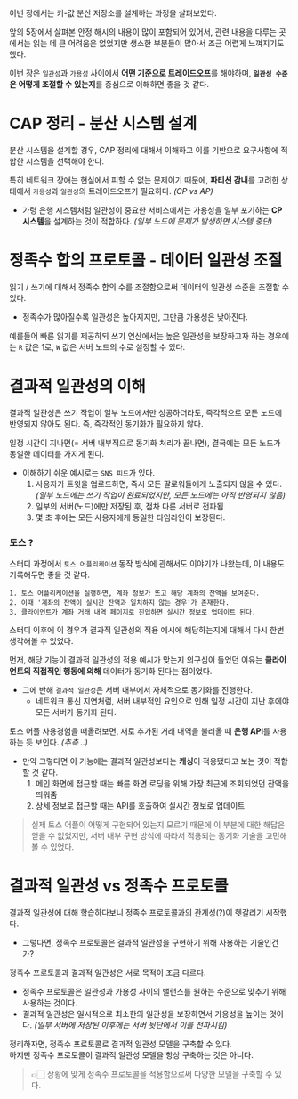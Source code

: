 이번 장에서는 키-값 분산 저장소를 설계하는 과정을 살펴보았다.

앞의 5장에서 살펴본 안정 해시의 내용이 많이 포함되어 있어서, 관련 내용을 다루는 곳에서는 읽는 데 큰 어려움은 없었지만 생소한 부분들이 많아서 조금 어렵게 느껴지기도 했다.

이번 장은 `일관성`과 `가용성` 사이에서 **어떤 기준으로 트레이드오프**를 해야하며, **`일관성 수준`은 어떻게 조절할 수 있는지**를 중심으로 이해하면 좋을 것 같다.

# CAP 정리 - 분산 시스템 설계

분산 시스템을 설계할 경우, CAP 정리에 대해서 이해하고 이를 기반으로 요구사항에 적합한 시스템을 선택해야 한다.

특히 네트워크 장애는 현실에서 피할 수 없는 문제이기 때문에, **파티션 감내**를 고려한 상태에서 `가용성`과 `일관성`의 트레이드오프가 필요하다. _(CP vs AP)_

- 가령 은행 시스템처럼 일관성이 중요한 서비스에서는 가용성을 일부 포기하는 **CP 시스템**을 설계하는 것이 적합하다. _(일부 노드에 문제가 발생하면 시스템 중단)_

# 정족수 합의 프로토콜 - 데이터 일관성 조절

읽기 / 쓰기에 대해서 정족수 합의 수를 조절함으로써 데이터의 일관성 수준을 조절할 수 있다.

- 정족수가 많아질수록 일관성은 높아지지만, 그만큼 가용성은 낮아진다.

예를들어 빠른 읽기를 제공하되 쓰기 연산에서는 높은 일관성을 보장하고자 하는 경우에는 `R` 값은 1로, `W` 값은 서버 노드의 수로 설정할 수 있다.

# 결과적 일관성의 이해

결과적 일관성은 쓰기 작업이 일부 노드에서만 성공하더라도, 즉각적으로 모든 노드에 반영되지 않아도 된다. 즉, 즉각적인 동기화가 필요하지 않다.

일정 시간이 지나면(= 서버 내부적으로 동기화 처리가 끝나면), 결국에는 모든 노드가 동일한 데이터를 가지게 된다.

- 이해하기 쉬운 예시로는 `SNS 피드`가 있다.
  1. 사용자가 트윗을 업로드하면, 즉시 모든 팔로워들에게 노출되지 않을 수 있다. _(일부 노드에는 쓰기 작업이 완료되었지만, 모든 노드에는 아직 반영되지 않음)_
  2. 일부의 서버(노드)에만 저장된 후, 점차 다른 서버로 전파됨
  3. 몇 초 후에는 모든 사용자에게 동일한 타임라인이 보장된다.

### 토스 ?

스터디 과정에서 `토스 어플리케이션` 동작 방식에 관해서도 이야기가 나왔는데, 이 내용도 기록해두면 좋을 것 같다.

```
1. 토스 어플리케이션을 실행하면, 계좌 정보가 뜨고 해당 계좌의 잔액을 보여준다.
2. 이때 '계좌의 잔액이 실시간 잔액과 일치하지 않는 경우'가 존재한다.
3. 클라이언트가 계좌 거래 내역 페이지로 진입하면 실시간 정보로 업데이트 된다.
```

스터디 이후에 이 경우가 결과적 일관성의 적용 예시에 해당하는지에 대해서 다시 한번 생각해볼 수 있었다.

먼저, 해당 기능이 결과적 일관성의 적용 예시가 맞는지 의구심이 들었던 이유는 **클라이언트의 직접적인 행동에 의해** 데이터가 동기화 된다는 점이었다.

- 그에 반해 `결과적 일관성`은 서버 내부에서 자체적으로 동기화를 진행한다.
  - 네트워크 통신 지연처럼, 서버 내부적인 요인으로 인해 일정 시간이 지난 후에야 모든 서버가 동기화 된다.

토스 어플 사용경험을 떠올려보면, 새로 추가된 거래 내역을 불러올 때 **은행 API**를 사용하는 듯 보인다. _(추측 ..)_

- 만약 그렇다면 이 기능에는 결과적 일관성보다는 **캐싱**이 적용됐다고 보는 것이 적합할 것 같다.
  1. 메인 화면에 접근할 때는 빠른 화면 로딩을 위해 가장 최근에 조회되었던 잔액을 띄워줌
  2. 상세 정보로 접근할 때는 API를 호출하여 실시간 정보로 업데이트

> 실제 토스 어플이 어떻게 구현되어 있는지 모르기 때문에 이 부분에 대한 해답은 얻을 수 없었지만, 서버 내부 구현 방식에 따라서 적용되는 동기화 기술을 고민해볼 수 있었다.

# 결과적 일관성 vs 정족수 프로토콜

결과적 일관성에 대해 학습하다보니 정족수 프로토콜과의 관계성(?)이 헷갈리기 시작했다.

- 그렇다면, 정족수 프로토콜은 결과적 일관성을 구현하기 위해 사용하는 기술인건가?

정족수 프로토콜과 결과적 일관성은 서로 목적이 조금 다르다.

- 정족수 프로토콜은 일관성과 가용성 사이의 밸런스를 원하는 수준으로 맞추기 위해 사용하는 것이다.
- 결과적 일관성은 일시적으로 최소한의 일관성을 보장하면서 가용성을 높이는 것이다. _(일부 서버에 저장된 이후에는 서버 뒷단에서 이를 전파시킴)_

정리하자면, 정족수 프로토콜로 결과적 일관성 모델을 구축할 수 있다.  
하지만 정족수 프로토콜이 결과적 일관성 모델을 항상 구축하는 것은 아니다.

> 👉🏻 상황에 맞게 정족수 프로토콜을 적용함으로써 다양한 모델을 구축할 수 있다.
